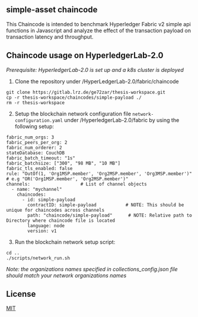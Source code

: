 ## simple-asset chaincode
This Chaincode is intended to benchmark Hyperledger Fabric v2 simple api functions in Javascript and analyze the effect of the transaction payload on transaction latency and throughput.  

## Chaincode usage on HyperledgerLab-2.0
*Prerequisite: HyperledgerLab-2.0 is set up and a k8s cluster is deployed*

1. Clone the repository under /HyperLedgerLab-2.0/fabric/chaincode

```
git clone https://gitlab.lrz.de/ge72zar/thesis-workspace.git
cp -r thesis-workspace/chaincodes/simple-payload ./
rm -r thesis-workspace
```

2. Setup the blockchain network configuration file ```network-configuration.yaml``` under /HyperledgerLab-2.0/fabric by using the following setup:

```
fabric_num_orgs: 3
fabric_peers_per_org: 2
fabric_num_orderer: 2
stateDatabase: CouchDB
fabric_batch_timeout: "1s"
fabric_batchsize: ["300", "98 MB", "10 MB"]
fabric_tls_enabled: false
rule: "OutOf(1, 'Org1MSP.member', 'Org2MSP.member', 'Org3MSP.member')"        # e.g "OR('Org1MSP.member', 'Org2MSP.member')"
channels:                   # List of channel objects
  - name: "mychannel"
    chaincodes:
      - id: simple-payload
        contractID: simple-payload           # NOTE: This should be unique for chaincodes across channels
        path: "chaincode/simple-payload"      # NOTE: Relative path to Directory where chaincode file is located
        language: node
        version: v1

```

3. Run the blockchain network setup script:

```
cd ..
./scripts/network_run.sh
```

*Note: the organizations names specified in collections_config.json file should match your network organizations names*

## License
[MIT](https://choosealicense.com/licenses/mit/)
